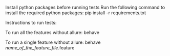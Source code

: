 Install python packages before running tests
Run the following command to install the required python packages:
pip install -r requirements.txt

Instructions to run tests:

To run all the features without allure:
behave

To run a single feature without allure:
behave *name_of_the_feature_file*.feature